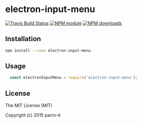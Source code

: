 # electron-input-menu



[![Travis Build Status](https://img.shields.io/travis/parro-it/electron-input-menu.svg)](http://travis-ci.org/parro-it/electron-input-menu)
[![NPM module](https://img.shields.io/npm/v/electron-input-menu.svg)](https://npmjs.org/package/electron-input-menu)
[![NPM downloads](https://img.shields.io/npm/dt/electron-input-menu.svg)](https://npmjs.org/package/electron-input-menu)

## Installation

```bash
npm install --save electron-input-menu
```

## Usage

```javascript
  const electronInputMenu = require('electron-input-menu');
```

## License


The MIT License (MIT)

Copyright (c) 2015 parro-it
